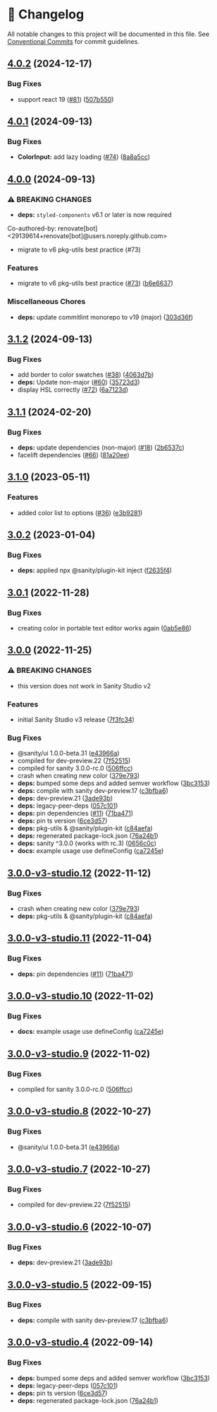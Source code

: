 <!-- markdownlint-disable --><!-- textlint-disable -->

# 📓 Changelog

All notable changes to this project will be documented in this file. See
[Conventional Commits](https://conventionalcommits.org) for commit guidelines.

## [4.0.2](https://github.com/sanity-io/color-input/compare/v4.0.1...v4.0.2) (2024-12-17)

### Bug Fixes

- support react 19 ([#81](https://github.com/sanity-io/color-input/issues/81)) ([507b550](https://github.com/sanity-io/color-input/commit/507b55086bc68115de775201c070a14b92a061ee))

## [4.0.1](https://github.com/sanity-io/color-input/compare/v4.0.0...v4.0.1) (2024-09-13)

### Bug Fixes

- **ColorInput:** add lazy loading ([#74](https://github.com/sanity-io/color-input/issues/74)) ([8a8a5cc](https://github.com/sanity-io/color-input/commit/8a8a5cc50ee92cc793d669f7dd2553d05dffb686))

## [4.0.0](https://github.com/sanity-io/color-input/compare/v3.1.2...v4.0.0) (2024-09-13)

### ⚠ BREAKING CHANGES

- **deps:** `styled-components` v6.1 or later is now required

Co-authored-by: renovate[bot] <29139614+renovate[bot]@users.noreply.github.com>

- migrate to v6 pkg-utils best practice (#73)

### Features

- migrate to v6 pkg-utils best practice ([#73](https://github.com/sanity-io/color-input/issues/73)) ([b6e6637](https://github.com/sanity-io/color-input/commit/b6e66372313a4980ded900d59b2d3e9683747d9a))

### Miscellaneous Chores

- **deps:** update commitlint monorepo to v19 (major) ([303d36f](https://github.com/sanity-io/color-input/commit/303d36f15791194f194379b4d6f5876e13fdaa79))

## [3.1.2](https://github.com/sanity-io/color-input/compare/v3.1.1...v3.1.2) (2024-09-13)

### Bug Fixes

- add border to color swatches ([#38](https://github.com/sanity-io/color-input/issues/38)) ([4063d7b](https://github.com/sanity-io/color-input/commit/4063d7bf24c3f6aa51743fbf08088628948c1849))
- **deps:** Update non-major ([#60](https://github.com/sanity-io/color-input/issues/60)) ([35723d3](https://github.com/sanity-io/color-input/commit/35723d31eb15bf7d5acc277035267ac22aa1119d))
- display HSL correctly ([#72](https://github.com/sanity-io/color-input/issues/72)) ([6a7123d](https://github.com/sanity-io/color-input/commit/6a7123db28c08b45f81ed7152f1f4fdc74f034e1))

## [3.1.1](https://github.com/sanity-io/color-input/compare/v3.1.0...v3.1.1) (2024-02-20)

### Bug Fixes

- **deps:** update dependencies (non-major) ([#18](https://github.com/sanity-io/color-input/issues/18)) ([2b6537c](https://github.com/sanity-io/color-input/commit/2b6537cd6f4d0abfea1f10367823452a78c57fb8))
- facelift dependencies ([#66](https://github.com/sanity-io/color-input/issues/66)) ([81a20ee](https://github.com/sanity-io/color-input/commit/81a20ee48fdc3578e78ae1a12faa12cd06c8eef5))

## [3.1.0](https://github.com/sanity-io/color-input/compare/v3.0.2...v3.1.0) (2023-05-11)

### Features

- added color list to options ([#36](https://github.com/sanity-io/color-input/issues/36)) ([e3b9281](https://github.com/sanity-io/color-input/commit/e3b928197cc2ee1ac2ca54aabcc1335b14b050ce))

## [3.0.2](https://github.com/sanity-io/color-input/compare/v3.0.1...v3.0.2) (2023-01-04)

### Bug Fixes

- **deps:** applied npx @sanity/plugin-kit inject ([f2635f4](https://github.com/sanity-io/color-input/commit/f2635f48853129fd0e6057a93a927753354a91c0))

## [3.0.1](https://github.com/sanity-io/color-input/compare/v3.0.0...v3.0.1) (2022-11-28)

### Bug Fixes

- creating color in portable text editor works again ([0ab5e86](https://github.com/sanity-io/color-input/commit/0ab5e863e1c747434c39e97f7c049138abad235f))

## [3.0.0](https://github.com/sanity-io/color-input/compare/v2.35.2...v3.0.0) (2022-11-25)

### ⚠ BREAKING CHANGES

- this version does not work in Sanity Studio v2

### Features

- initial Sanity Studio v3 release ([7f3fc34](https://github.com/sanity-io/color-input/commit/7f3fc34f6056fe60252cf7ef535949da18437578))

### Bug Fixes

- @sanity/ui 1.0.0-beta.31 ([e43966a](https://github.com/sanity-io/color-input/commit/e43966acb4b050268cca6261abfb91a4e19cd791))
- compiled for dev-preview.22 ([7f52515](https://github.com/sanity-io/color-input/commit/7f52515144fcf7699854b1f0a16b4b55f615afe7))
- compiled for sanity 3.0.0-rc.0 ([506ffcc](https://github.com/sanity-io/color-input/commit/506ffcc668a3d3c2b9c95c2c8821839081fe992f))
- crash when creating new color ([379e793](https://github.com/sanity-io/color-input/commit/379e793417a4d3ceca5f099c282dcef8abddd096))
- **deps:** bumped some deps and added semver workflow ([3bc3153](https://github.com/sanity-io/color-input/commit/3bc315323794555961cf8506ac7dd3ce25eaa773))
- **deps:** compile with sanity dev-preview.17 ([c3bfba6](https://github.com/sanity-io/color-input/commit/c3bfba6bfb27c43bdb31fe1f299ee749f8375cc9))
- **deps:** dev-preview.21 ([3ade93b](https://github.com/sanity-io/color-input/commit/3ade93bf6b14934a762c79819ac34bcbdae8919e))
- **deps:** legacy-peer-deps ([057c101](https://github.com/sanity-io/color-input/commit/057c10153ecbd8567c443c5ea12be3dadfadc1b2))
- **deps:** pin dependencies ([#11](https://github.com/sanity-io/color-input/issues/11)) ([71ba471](https://github.com/sanity-io/color-input/commit/71ba471f23c91afa87eb7d76f54cb1022157c4e5))
- **deps:** pin ts version ([6ce3d57](https://github.com/sanity-io/color-input/commit/6ce3d57e8ca415b06b0cc766826ec09fb7c6b40c))
- **deps:** pkg-utils & @sanity/plugin-kit ([c84aefa](https://github.com/sanity-io/color-input/commit/c84aefae2ffc3c7e02ad33411cf243cd8a0669f9))
- **deps:** regenerated package-lock.json ([76a24b1](https://github.com/sanity-io/color-input/commit/76a24b10189dd18885b59c30df7dca780a1e0a55))
- **deps:** sanity ^3.0.0 (works with rc.3) ([0656c0c](https://github.com/sanity-io/color-input/commit/0656c0cf1eef4f2bab4a4353b482a3f4a7ca8ef1))
- **docs:** example usage use defineConfig ([ca7245e](https://github.com/sanity-io/color-input/commit/ca7245e7d75573bb9fcc3445097e3e78be79e903))

## [3.0.0-v3-studio.12](https://github.com/sanity-io/color-input/compare/v3.0.0-v3-studio.11...v3.0.0-v3-studio.12) (2022-11-12)

### Bug Fixes

- crash when creating new color ([379e793](https://github.com/sanity-io/color-input/commit/379e793417a4d3ceca5f099c282dcef8abddd096))
- **deps:** pkg-utils & @sanity/plugin-kit ([c84aefa](https://github.com/sanity-io/color-input/commit/c84aefae2ffc3c7e02ad33411cf243cd8a0669f9))

## [3.0.0-v3-studio.11](https://github.com/sanity-io/color-input/compare/v3.0.0-v3-studio.10...v3.0.0-v3-studio.11) (2022-11-04)

### Bug Fixes

- **deps:** pin dependencies ([#11](https://github.com/sanity-io/color-input/issues/11)) ([71ba471](https://github.com/sanity-io/color-input/commit/71ba471f23c91afa87eb7d76f54cb1022157c4e5))

## [3.0.0-v3-studio.10](https://github.com/sanity-io/color-input/compare/v3.0.0-v3-studio.9...v3.0.0-v3-studio.10) (2022-11-02)

### Bug Fixes

- **docs:** example usage use defineConfig ([ca7245e](https://github.com/sanity-io/color-input/commit/ca7245e7d75573bb9fcc3445097e3e78be79e903))

## [3.0.0-v3-studio.9](https://github.com/sanity-io/color-input/compare/v3.0.0-v3-studio.8...v3.0.0-v3-studio.9) (2022-11-02)

### Bug Fixes

- compiled for sanity 3.0.0-rc.0 ([506ffcc](https://github.com/sanity-io/color-input/commit/506ffcc668a3d3c2b9c95c2c8821839081fe992f))

## [3.0.0-v3-studio.8](https://github.com/sanity-io/color-input/compare/v3.0.0-v3-studio.7...v3.0.0-v3-studio.8) (2022-10-27)

### Bug Fixes

- @sanity/ui 1.0.0-beta.31 ([e43966a](https://github.com/sanity-io/color-input/commit/e43966acb4b050268cca6261abfb91a4e19cd791))

## [3.0.0-v3-studio.7](https://github.com/sanity-io/color-input/compare/v3.0.0-v3-studio.6...v3.0.0-v3-studio.7) (2022-10-27)

### Bug Fixes

- compiled for dev-preview.22 ([7f52515](https://github.com/sanity-io/color-input/commit/7f52515144fcf7699854b1f0a16b4b55f615afe7))

## [3.0.0-v3-studio.6](https://github.com/sanity-io/color-input/compare/v3.0.0-v3-studio.5...v3.0.0-v3-studio.6) (2022-10-07)

### Bug Fixes

- **deps:** dev-preview.21 ([3ade93b](https://github.com/sanity-io/color-input/commit/3ade93bf6b14934a762c79819ac34bcbdae8919e))

## [3.0.0-v3-studio.5](https://github.com/sanity-io/color-input/compare/v3.0.0-v3-studio.4...v3.0.0-v3-studio.5) (2022-09-15)

### Bug Fixes

- **deps:** compile with sanity dev-preview.17 ([c3bfba6](https://github.com/sanity-io/color-input/commit/c3bfba6bfb27c43bdb31fe1f299ee749f8375cc9))

## [3.0.0-v3-studio.4](https://github.com/sanity-io/color-input/compare/v3.0.0-v3-studio.3...v3.0.0-v3-studio.4) (2022-09-14)

### Bug Fixes

- **deps:** bumped some deps and added semver workflow ([3bc3153](https://github.com/sanity-io/color-input/commit/3bc315323794555961cf8506ac7dd3ce25eaa773))
- **deps:** legacy-peer-deps ([057c101](https://github.com/sanity-io/color-input/commit/057c10153ecbd8567c443c5ea12be3dadfadc1b2))
- **deps:** pin ts version ([6ce3d57](https://github.com/sanity-io/color-input/commit/6ce3d57e8ca415b06b0cc766826ec09fb7c6b40c))
- **deps:** regenerated package-lock.json ([76a24b1](https://github.com/sanity-io/color-input/commit/76a24b10189dd18885b59c30df7dca780a1e0a55))
